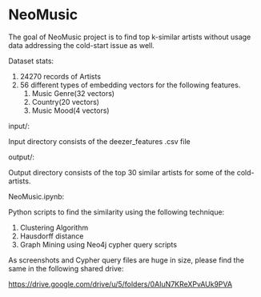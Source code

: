 # NeoMusic

The goal of NeoMusic project is to find top k-similar artists without usage data addressing the cold-start issue as well.

Dataset stats:

1) 24270 records of Artists
2) 56 different types of embedding vectors for the following features.
    1) Music Genre(32 vectors)
    2) Country(20 vectors)
    3) Music Mood(4 vectors)
    
input/:

Input directory consists of the deezer_features .csv file

output/:

Output directory consists of the top 30 similar artists for some of the cold-artists.

NeoMusic.ipynb:

Python scripts to find the similarity using the following technique:

1) Clustering Algorithm
2) Hausdorff distance
3) Graph Mining using Neo4j cypher query scripts

As screenshots and Cypher query files are huge in size, please find the same in the following shared drive:

https://drive.google.com/drive/u/5/folders/0AIuN7KReXPvAUk9PVA



